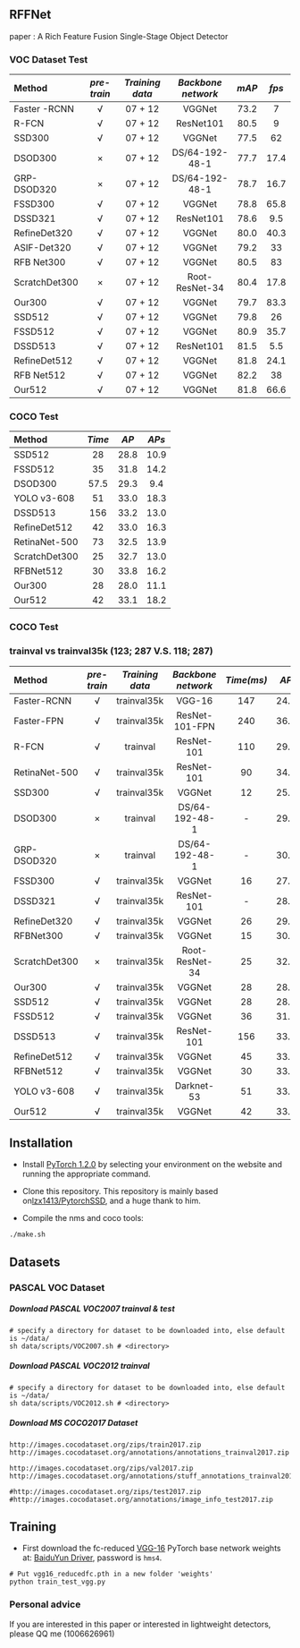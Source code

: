 ## RFFNet
paper : A Rich Feature Fusion Single-Stage Object Detector

### VOC Dataset Test

|Method		|*pre-train*|*Training data*|	*Backbone network*|	*mAP*	|*fps*|
| :--------------------------------------- |:------: | :----------------------: | :-------------------------------: | :------: |:------: |
|Faster -RCNN	|√|	07 + 12	|VGGNet	|73.2	|7|
|R-FCN	|√|	07 + 12	|ResNet101|	80.5|	9|
|SSD300	|√|	07 + 12	|VGGNet|	77.5|	62|
|DSOD300	|×|	07 + 12| DS/64-192-48-1|	77.7|	17.4|
|GRP-DSOD320	|×|	07 + 12|	DS/64-192-48-1	|78.7|	16.7|
|FSSD300	|√|	07 + 12	|VGGNet|	78.8|	65.8|
|DSSD321	|√|	07 + 12	|ResNet101	|78.6|	9.5|
|RefineDet320	|√|	07 + 12|	VGGNet|	80.0|	40.3|
|ASIF-Det320	|√|	07 + 12|	VGGNet|	79.2|	33|
|RFB Net300	|√|	07 + 12	|VGGNet|	80.5|	83|
|ScratchDet300	|×|	07 + 12|	Root-ResNet-34|	80.4|	17.8|
|Our300	|√|	07 + 12	|VGGNet	|79.7|	83.3|
|SSD512	|√|	07 + 12	|VGGNet	|79.8	|26|
|FSSD512	|√|	07 + 12|	VGGNet|	80.9	|35.7|
|DSSD513	|√|	07 + 12|	ResNet101	|81.5|	5.5|
|RefineDet512	|√|	07 + 12	|VGGNet	|81.8|	24.1|
|RFB Net512	|√|	07 + 12	|VGGNet|	82.2	|38|
|Our512	|√|	07 + 12|	VGGNet|	81.8|	66.6|

### COCO Test
|Method	|*Time*	 |*AP*	 |*APs* |
| :--------------------------------------- | :------: | :-----------------------: | :------: |
|SSD512	|28	 |28.8	 |10.9 |
|FSSD512	|35	 |31.8	 |14.2 |
|DSOD300	|57.5	 |29.3	 |9.4 |
|YOLO v3-608	|51	 |33.0	 |18.3 |
|DSSD513	|156	 |33.2	 |13.0 |
|RefineDet512	|42	 |33.0	 |16.3 |
|RetinaNet-500	|73	 |32.5	 |13.9 |
|ScratchDet300	|25	 |32.7	 |13.0 |
|RFBNet512	|30	 |33.8	 |16.2 |
|Our300	 |28	|28.0	 |11.1 |
|Our512	 |42	|33.1	 |18.2 |

### COCO Test 
### trainval vs trainval35k  (123; 287 V.S. 118; 287)
| Method	|*pre-train*|	*Training data*	|*Backbone network*	|*Time(ms)*	|*AP*	|*AP50*	|*AP75* |*APs*	|*APm*	|*APl*| 
| :------------------------------------------ | :------: |:-------------------------------: | :-------------------------------: | :------: |:------: |:------: |:------: |:------: |:------: |:------: |
|Faster-RCNN	    |√|	trainval35k	|VGG-16	|147	|24.2|	45.3	|23.5	|7.7	|26.4|	37.1|
|Faster-FPN	     |√|	trainval35k	|ResNet-101-FPN|240	|36.2	|59.1	|39.0	|18.2	|39.0	|48.2|
|R-FCN	     |√|	trainval|	ResNet-101	|110	|29.9|	51.9	|-|	10.8|	32.8|	45.0|
|RetinaNet-500	  |√|trainval35k|	ResNet-101	|90	|34.4|	53.1	|36.8	|14.7|	38.5	|49.1|
|SSD300		  |  √|trainval35k|	VGGNet|	12|	25.3	|42.0	|26.5|	6.2|	28.0	|43.3|
|DSOD300	     |×|	trainval	|DS/64-192-48-1	|-|	29.3|	47.3	|30.6|9.4	|31.5|	47.0|
|GRP-DSOD320    |×|trainval|	DS/64-192-48-1	|-	|30.0	|47.9	|31.8	|10.9	|33.6	|46.3|
|FSSD300	      |√|	trainval35k	|VGGNet|	16|	27.1|	47.7	|27.8|	8.7|	29.2|	42.2|
|DSSD321	      |√|	trainval35k|	ResNet-101|	-|	28.0|	46.1	|29.2|	7.4|	28.1|	47.6|
|RefineDet320      |√|		trainval35k	|VGGNet	|26|	29.4	|49.2|	31.3|	10.0|	32.0|	44.4|
|RFBNet300     |√|		trainval35k|	VGGNet|	15|	30.3|	49.3|	31.8|	11.8|	31.9|	45.9|
|ScratchDet300     |×| 	trainval35k|	Root-ResNet-34|	25|	32.7	|52.0|	34.9|	13.0|	35.6|	49.0|
|Our300        |√|	trainval35k|	VGGNet|	28|	28.0	|48.4	|28.3	|11.1|	31.4	|42.9|
|SSD512       |√|		trainval35k|	VGGNet|	28|	28.8|	48.5	|30.3|	10.9|	31.8	|43.5|
|FSSD512      |√|		trainval35k|	VGGNet|	36|	31.8	|52.8	|33.5	|14.2|	35.1	|45.0|
|DSSD513	    |√|	trainval35k|	ResNet-101|	156	|33.2|	53.3|	35.2|	13.0	|25.4|	51.1|
|RefineDet512      |√|		trainval35k|	VGGNet|	45|	33.0|	54.5	|35.5	|16.3	|36.3|	44.3|
|RFBNet512	     |√|	trainval35k|	VGGNet|	30|	33.8	|54.2|	35.9|	16.2|	37.1|	47.4|
|YOLO v3-608     |√|	trainval35k|	Darknet-53|	51|	33.0	|57.9	|34.4	|18.3	|35.4|	41.9|
|Our512 	     |√|	trainval35k|	VGGNet|	42	|33.1|	54.4|	35.1|	18.2|	36.5	|46.8|


## Installation
- Install [PyTorch 1.2.0](http://pytorch.org/) by selecting your environment on the website and running the appropriate command.
- Clone this repository. This repository is mainly based on[lzx1413/PytorchSSD](https://github.com/lzx1413/PytorchSSD), and a huge thank to him.

- Compile the nms and coco tools:
```Shell
./make.sh
```

## Datasets

### PASCAL VOC Dataset
##### Download PASCAL VOC2007 trainval & test

```Shell
# specify a directory for dataset to be downloaded into, else default is ~/data/
sh data/scripts/VOC2007.sh # <directory>
```

##### Download PASCAL VOC2012 trainval

```Shell
# specify a directory for dataset to be downloaded into, else default is ~/data/
sh data/scripts/VOC2012.sh # <directory>
```
##### Download MS COCO2017 Dataset
```Shell
http://images.cocodataset.org/zips/train2017.zip
http://images.cocodataset.org/annotations/annotations_trainval2017.zip

http://images.cocodataset.org/zips/val2017.zip
http://images.cocodataset.org/annotations/stuff_annotations_trainval2017.zip

#http://images.cocodataset.org/zips/test2017.zip
#http://images.cocodataset.org/annotations/image_info_test2017.zip
```

## Training
- First download the fc-reduced [VGG-16](https://arxiv.org/abs/1409.1556) PyTorch base network weights at: [BaiduYun Driver](https://pan.baidu.com/s/1F7sEPw1xtXJOCU7B6H8L-A 
), password is `hms4`.


```Shell
# Put vgg16_reducedfc.pth in a new folder 'weights' 
python train_test_vgg.py
```
### Personal advice

If you are interested in this paper or interested in lightweight detectors, please QQ me (1006626961)
